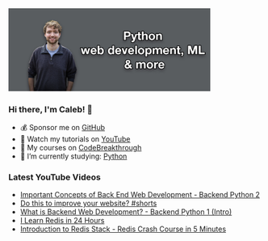 <img src="github-cover-photo-my-face.jpg" width="400px" />

### Hi there, I'm Caleb! 🍛

- 💰 Sponsor me on [GitHub](https://github.com/sponsors/CalebCurry)
- 🎥 Watch my tutorials on [YouTube](https://www.youtube.com/calebthevideomaker2)
- 📗 My courses on [CodeBreakthrough](https://www.codebreakthrough.com)
- 🤔 I’m currently studying: [Python](https://www.youtube.com/watch?v=s3IvdkCq2_c&t=4254s)

### Latest YouTube Videos
<!-- YOUTUBE:START -->
- [Important Concepts of Back End Web Development - Backend Python 2](https://www.youtube.com/watch?v=pBYVpULIsY4)
- [Do this to improve your website? #shorts](https://www.youtube.com/watch?v=W6zIq2bB8WI)
- [What is Backend Web Development? - Backend Python 1 &lpar;Intro&rpar;](https://www.youtube.com/watch?v=-1LoyuANW6M)
- [I Learn Redis in 24 Hours](https://www.youtube.com/watch?v=bQZFkNREoMc)
- [Introduction to Redis Stack - Redis Crash Course in 5 Minutes](https://www.youtube.com/watch?v=PDrqZgAWHo0)
<!-- YOUTUBE:END -->
